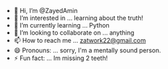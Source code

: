 - 👋 Hi, I’m @ZayedAmin
- 👀 I’m interested in ... learning about the truth!
- 🌱 I’m currently learning ... Python 
- 💞️ I’m looking to collaborate on ... anything
- 📫 How to reach me ... zatwork22@gmail.com
- 😄 Pronouns: ... sorry, I'm a mentally sound person.
- ⚡ Fun fact: ... Im missing 2 teeth!

<!---
ZayedAmin/ZayedAmin is a ✨ special ✨ repository because its `README.md` (this file) appears on your GitHub profile.
You can click the Preview link to take a look at your changes.
--->
